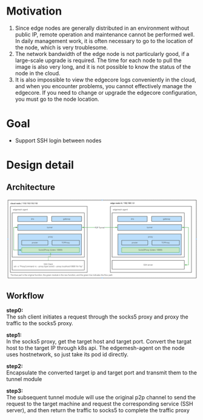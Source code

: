 # Motivation
1. Since edge nodes are generally distributed in an environment without public IP, remote operation and maintenance cannot be performed well. In daily management work, it is often necessary to go to the location of the node, which is very troublesome.
2. The network bandwidth of the edge node is not particularly good, if a large-scale upgrade is required. The time for each node to pull the image is also very long, and it is not possible to know the status of the node in the cloud.
3. It is also impossible to view the edgecore logs conveniently in the cloud, and when you encounter problems, you cannot effectively manage the edgecore. If you need to change or upgrade the edgecore configuration, you must go to the node location.
# Goal
+ Support SSH login between nodes


# Design detail
## Architecture
![edgemesh-security-sequence](./images/edgemesh-ssh-workflow.png)

## Workflow
**step0:**  
The ssh client initiates a request through the socks5 proxy and proxy the traffic to the socks5 proxy.

**step1:**  
In the socks5 proxy, get the target host and target port. Convert the targat host to the target IP through k8s api. The edgemesh-agent on the node uses hostnetwork, so just take its pod id directly.

**step2:**  
Encapsulate the converted target ip and target port and transmit them to the tunnel module

**step3:**  
The subsequent tunnel module will use the original p2p channel to send the request to the target machine and request the corresponding service (SSH server), and then return the traffic to socks5 to complete the traffic proxy
